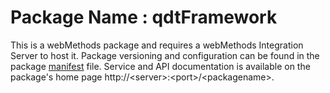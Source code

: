 # Package Name : qdtFramework
This is a webMethods package and requires a webMethods Integration Server to host it. Package versioning and configuration can be found in the package [manifest](./qdtFramework/manifest.v3) file. Service and API documentation is available on the package's home page http://&lt;server&gt;:&lt;port&gt;/&lt;packagename>.